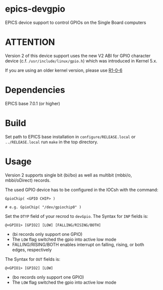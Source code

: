 # epics-devgpio
EPICS device support to control GPIOs on the Single Board computers

# ATTENTION
Version 2 of this device support uses the new V2 ABI for GPIO character device (c.f. `/usr/include/linux/gpio.h`) which was introduced in Kernel 5.x.

If you are using an older kernel version, please use [R1-0-6](https://github.com/ffeldbauer/epics-devgpio/releases/tag/R1-0-6)

# Dependencies
EPICS base 7.0.1 (or higher)

# Build
Set path to EPICS base installation in `configure/RELEASE.local` or `../RELEASE.local`
run `make` in the top directory.

# Usage
Version 2 supports single bit (bi/bo) as well as multibit (mbbi/o, mbbi/oDirect) records.

The used GPIO device has to be configured in the IOCsh with the command:
```
GpioChip( <GPIO CHIP> )

# e.g. GpioChip( "/dev/gpiochip0" )
```

Set the `DTYP` field of your recrod to `devGpio`.
The Syntax for `INP` fields is:
```
@<GPIO1> [GPIO2] [LOW] [FALLING/RISING/BOTH]
```
* (bi records only support one GPIO)
* The `LOW` flag switched the gpio into active low mode
* FALLING/RISING/BOTH enables interrupt on falling, rising, or both edges, respectively

The Syntax for `OUT` fields is:
```
@<GPIO1> [GPIO2] [LOW]
```
* (bo records only support one GPIO)
* The `LOW` flag switched the gpio into active low mode

